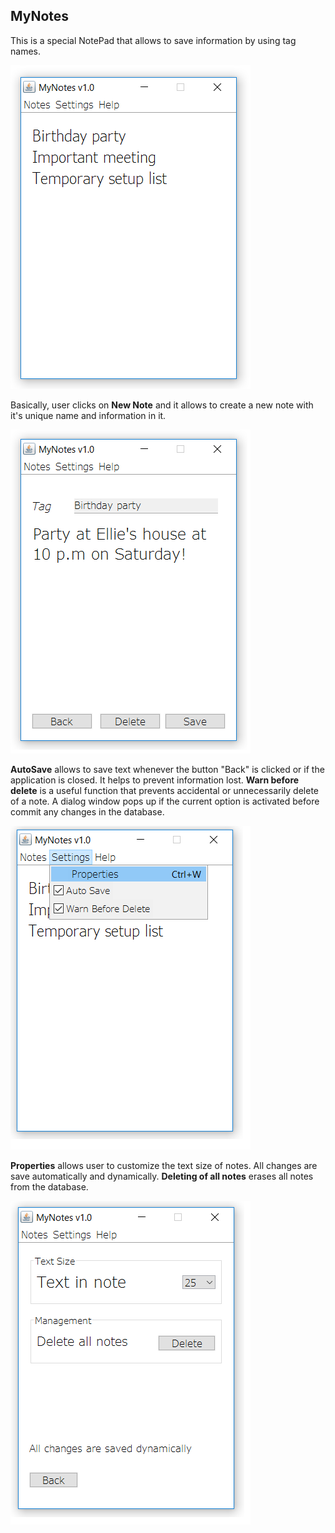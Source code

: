 ## MyNotes

This is a special NotePad that allows to save information by using tag names.

![alt text](https://github.com/NikGolovan/Java/blob/master/NotePad/Screenshots/Screenshot1.png?raw=true)

Basically, user clicks on **New Note** and it allows to create a new note with it's unique name and information in it. 

![alt text](https://github.com/NikGolovan/Java/blob/master/NotePad/Screenshots/Screenshot2.png?raw=true)

**AutoSave** allows to save text whenever the button "Back" is clicked or if the application is closed. It helps to prevent information lost. **Warn before delete** is a useful function that prevents accidental or unnecessarily delete of a note. A dialog window pops up if the current option is activated before commit any changes in the database. 

![alt text](https://github.com/NikGolovan/Java/blob/master/NotePad/Screenshots/Screenshot4.png?raw=true)

**Properties** allows user to customize the text size of notes. All changes are save automatically and dynamically. **Deleting of all notes** erases all notes from the database. 

![alt text](https://github.com/NikGolovan/Java/blob/master/NotePad/Screenshots/Screenshot3.png?raw=true)



